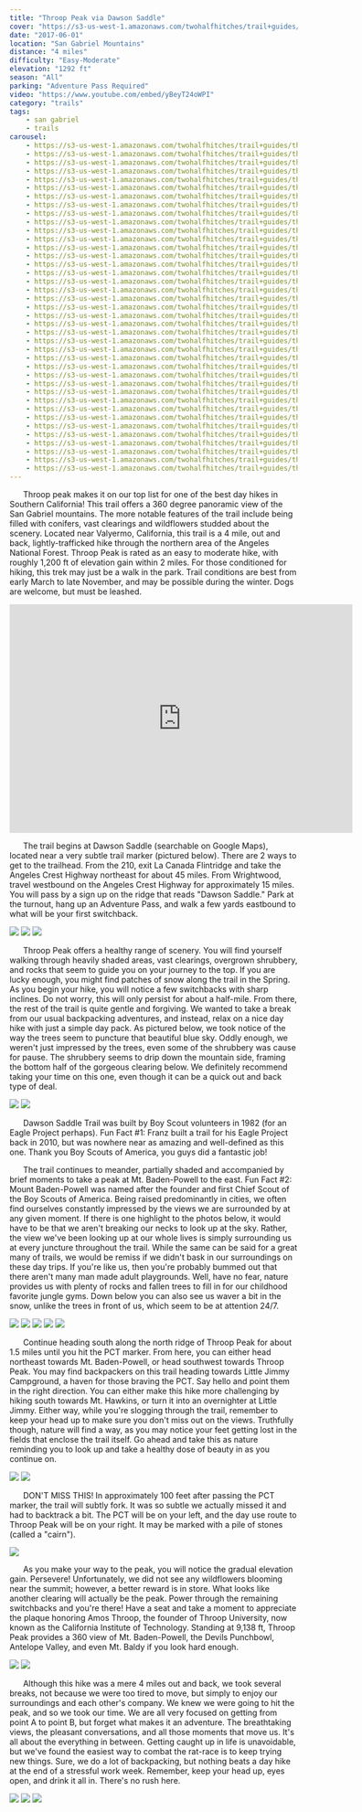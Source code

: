 ```yaml
---
title: "Throop Peak via Dawson Saddle"
cover: "https://s3-us-west-1.amazonaws.com/twohalfhitches/trail+guides/throop+peak/_J8A0995.jpg"
date: "2017-06-01"
location: "San Gabriel Mountains"
distance: "4 miles"
difficulty: "Easy-Moderate"
elevation: "1292 ft"
season: "All"
parking: "Adventure Pass Required"
video: "https://www.youtube.com/embed/yBeyT24oWPI"
category: "trails"
tags:
    - san gabriel
    - trails
carousel:
    - https://s3-us-west-1.amazonaws.com/twohalfhitches/trail+guides/throop+peak/_J8A0885.jpg
    - https://s3-us-west-1.amazonaws.com/twohalfhitches/trail+guides/throop+peak/_J8A0890.jpg
    - https://s3-us-west-1.amazonaws.com/twohalfhitches/trail+guides/throop+peak/_J8A0893.jpg
    - https://s3-us-west-1.amazonaws.com/twohalfhitches/trail+guides/throop+peak/_J8A0894.jpg
    - https://s3-us-west-1.amazonaws.com/twohalfhitches/trail+guides/throop+peak/_J8A0895.jpg
    - https://s3-us-west-1.amazonaws.com/twohalfhitches/trail+guides/throop+peak/_J8A0896.jpg
    - https://s3-us-west-1.amazonaws.com/twohalfhitches/trail+guides/throop+peak/_J8A0897.jpg
    - https://s3-us-west-1.amazonaws.com/twohalfhitches/trail+guides/throop+peak/_J8A0900.jpg
    - https://s3-us-west-1.amazonaws.com/twohalfhitches/trail+guides/throop+peak/_J8A0901.jpg
    - https://s3-us-west-1.amazonaws.com/twohalfhitches/trail+guides/throop+peak/_J8A0911.jpg
    - https://s3-us-west-1.amazonaws.com/twohalfhitches/trail+guides/throop+peak/_J8A0917.jpg
    - https://s3-us-west-1.amazonaws.com/twohalfhitches/trail+guides/throop+peak/_J8A0922.jpg
    - https://s3-us-west-1.amazonaws.com/twohalfhitches/trail+guides/throop+peak/_J8A0924.jpg
    - https://s3-us-west-1.amazonaws.com/twohalfhitches/trail+guides/throop+peak/_J8A0928.jpg
    - https://s3-us-west-1.amazonaws.com/twohalfhitches/trail+guides/throop+peak/_J8A0929.jpg
    - https://s3-us-west-1.amazonaws.com/twohalfhitches/trail+guides/throop+peak/_J8A0936.jpg
    - https://s3-us-west-1.amazonaws.com/twohalfhitches/trail+guides/throop+peak/_J8A0938.jpg
    - https://s3-us-west-1.amazonaws.com/twohalfhitches/trail+guides/throop+peak/_J8A0942.jpg
    - https://s3-us-west-1.amazonaws.com/twohalfhitches/trail+guides/throop+peak/_J8A0947.jpg
    - https://s3-us-west-1.amazonaws.com/twohalfhitches/trail+guides/throop+peak/_J8A0950.jpg
    - https://s3-us-west-1.amazonaws.com/twohalfhitches/trail+guides/throop+peak/_J8A0954.jpg
    - https://s3-us-west-1.amazonaws.com/twohalfhitches/trail+guides/throop+peak/_J8A0955.jpg
    - https://s3-us-west-1.amazonaws.com/twohalfhitches/trail+guides/throop+peak/_J8A0959.jpg
    - https://s3-us-west-1.amazonaws.com/twohalfhitches/trail+guides/throop+peak/_J8A0960.jpg
    - https://s3-us-west-1.amazonaws.com/twohalfhitches/trail+guides/throop+peak/_J8A0962.jpg
    - https://s3-us-west-1.amazonaws.com/twohalfhitches/trail+guides/throop+peak/_J8A0966.jpg
    - https://s3-us-west-1.amazonaws.com/twohalfhitches/trail+guides/throop+peak/_J8A0980.jpg
    - https://s3-us-west-1.amazonaws.com/twohalfhitches/trail+guides/throop+peak/_J8A0982.jpg
    - https://s3-us-west-1.amazonaws.com/twohalfhitches/trail+guides/throop+peak/_J8A0991.jpg
    - https://s3-us-west-1.amazonaws.com/twohalfhitches/trail+guides/throop+peak/_J8A0999.jpg
    - https://s3-us-west-1.amazonaws.com/twohalfhitches/trail+guides/throop+peak/_J8A1007.jpg
    - https://s3-us-west-1.amazonaws.com/twohalfhitches/trail+guides/throop+peak/_J8A1008.jpg
    - https://s3-us-west-1.amazonaws.com/twohalfhitches/trail+guides/throop+peak/_J8A1011.jpg
    - https://s3-us-west-1.amazonaws.com/twohalfhitches/trail+guides/throop+peak/_J8A1012.jpg
    - https://s3-us-west-1.amazonaws.com/twohalfhitches/trail+guides/throop+peak/_J8A1014.jpg
    - https://s3-us-west-1.amazonaws.com/twohalfhitches/trail+guides/throop+peak/_J8A1017.jpg
    - https://s3-us-west-1.amazonaws.com/twohalfhitches/trail+guides/throop+peak/_J8A1018.jpg
    - https://s3-us-west-1.amazonaws.com/twohalfhitches/trail+guides/throop+peak/_J8A1019.jpg
    - https://s3-us-west-1.amazonaws.com/twohalfhitches/trail+guides/throop+peak/_J8A1026.jpg
---
```


&nbsp;&nbsp;&nbsp;&nbsp;&nbsp;&nbsp;Throop peak makes it on our top list for one of the best day hikes in Southern California!
This trail offers a 360 degree panoramic view of the San Gabriel mountains. The more notable
features of the trail include being filled with conifers, vast clearings and wildflowers
studded about the scenery. Located near Valyermo, California, this trail is a 4 mile, out
and back, lightly-trafficked hike through the northern area of the Angeles National Forest.
Throop Peak is rated as an easy to moderate hike, with roughly 1,200 ft of elevation gain within
2 miles. For those conditioned for hiking, this trek may just be a walk in the park. Trail
conditions are best from early March to late November, and may be possible during the winter.
Dogs are welcome, but must be leashed.

<iframe title="video" src="https://www.youtube.com/embed/yBeyT24oWPI" width="600" height="400" frameBorder="0"allowFullScreen></iframe>


&nbsp;&nbsp;&nbsp;&nbsp;&nbsp;&nbsp;The trail begins at Dawson Saddle (searchable on Google Maps), located near a very subtle
trail marker (pictured below). There are 2 ways to get to the trailhead. From the 210, exit
La Canada Flintridge and take the Angeles Crest Highway northeast for about 45 miles. From
Wrightwood, travel westbound on the Angeles Crest Highway for approximately 15 miles. You
will pass by a sign up on the ridge that reads "Dawson Saddle." Park at the turnout, hang
up an Adventure Pass, and walk a few yards eastbound to what will be your first switchback.

![](https://s3-us-west-1.amazonaws.com/twohalfhitches/trail+guides/throop+peak/_J8A1028.jpg)
![](https://s3-us-west-1.amazonaws.com/twohalfhitches/trail+guides/throop+peak/_J8A0879.jpg)
![](https://s3-us-west-1.amazonaws.com/twohalfhitches/trail+guides/throop+peak/_J8A0880.jpg)

&nbsp;&nbsp;&nbsp;&nbsp;&nbsp;&nbsp;Throop Peak offers a healthy range of scenery. You will find yourself walking through
heavily shaded areas, vast clearings, overgrown shrubbery, and rocks that seem to guide
you on your journey to the top. If you are lucky enough, you might find patches of snow
along the trail in the Spring. As you begin your hike, you will notice a few switchbacks
with sharp inclines. Do not worry, this will only persist for about a half-mile. From there,
the rest of the trail is quite gentle and forgiving. We wanted to take a break from our usual
backpacking adventures, and instead, relax on a nice day hike with just a simple day pack.
As pictured below, we took notice of the way the trees seem to puncture that beautiful
blue sky. Oddly enough, we weren't just impressed by the trees, even some of the
shrubbery was cause for pause. The shrubbery seems to drip down the mountain side,
framing the bottom half of the gorgeous clearing below. We definitely recommend taking
your time on this one, even though it can be a quick out and back type of deal.

![](https://s3-us-west-1.amazonaws.com/twohalfhitches/trail+guides/throop+peak/_J8A0892.jpg)
![](https://s3-us-west-1.amazonaws.com/twohalfhitches/trail+guides/throop+peak/_J8A0898.jpg)

&nbsp;&nbsp;&nbsp;&nbsp;&nbsp;&nbsp;Dawson Saddle Trail was built by Boy Scout volunteers in 1982
(for an Eagle Project perhaps). Fun Fact #1: Franz built a trail for his Eagle Project
back in 2010, but was nowhere near as amazing and well-defined as this one. Thank you
Boy Scouts of America, you guys did a fantastic job!

&nbsp;&nbsp;&nbsp;&nbsp;&nbsp;&nbsp;The trail continues to meander, partially shaded and
accompanied by brief moments
to take a peak at Mt. Baden-Powell to the east. Fun Fact #2: Mount Baden-Powell was
named after the founder and first Chief Scout of the Boy Scouts of America. Being raised
predominantly in cities, we often find ourselves constantly impressed by the views we are
surrounded by at any given moment. If there is one highlight to the photos below, it would
have to be that we aren't breaking our necks to look up at the sky. Rather, the view we've
been looking up at our whole lives is simply surrounding us at every juncture throughout
the trail. While the same can be said for a great many of trails, we would be remiss if we
didn't bask in our surroundings on these day trips. If you're like us, then you're probably
bummed out that there aren't many man made adult playgrounds. Well, have no fear, nature
provides us with plenty of rocks and fallen trees to fill in for our childhood favorite
jungle gyms. Down below you can also see us waver a bit in the snow, unlike the trees in
front of us, which seem to be at attention 24/7.

![](https://s3-us-west-1.amazonaws.com/twohalfhitches/trail+guides/throop+peak/_J8A0912.jpg)
![](https://s3-us-west-1.amazonaws.com/twohalfhitches/trail+guides/throop+peak/_J8A0934.jpg)
![](https://s3-us-west-1.amazonaws.com/twohalfhitches/trail+guides/throop+peak/_J8A0940.jpg)
![](https://s3-us-west-1.amazonaws.com/twohalfhitches/trail+guides/throop+peak/_J8A0944.jpg)
![](https://s3-us-west-1.amazonaws.com/twohalfhitches/trail+guides/throop+peak/_J8A0956.jpg)

&nbsp;&nbsp;&nbsp;&nbsp;&nbsp;&nbsp;Continue heading south along the north ridge of
Throop Peak for about 1.5 miles until you hit the PCT marker. From here, you can
either head northeast towards Mt. Baden-Powell, or head southwest towards Throop Peak.
You may find backpackers on this trail heading towards Little Jimmy Campground, a haven
for those braving the PCT. Say hello and point them in the right direction. You can
either make this hike more challenging by hiking south towards Mt. Hawkins, or turn
it into an overnighter at Little Jimmy. Either way, while you're slogging through the
trail, remember to keep your head up to make sure you don't miss out on the views.
Truthfully though, nature will find a way, as you may notice your feet getting lost in
the fields that enclose the trail itself. Go ahead and take this as nature reminding
you to look up and take a healthy dose of beauty in as you continue on.

![](https://s3-us-west-1.amazonaws.com/twohalfhitches/trail+guides/throop+peak/_J8A0965.jpg)
![](https://s3-us-west-1.amazonaws.com/twohalfhitches/trail+guides/throop+peak/_J8A0985.jpg)

&nbsp;&nbsp;&nbsp;&nbsp;&nbsp;&nbsp;DON'T MISS THIS! In approximately 100 feet after
passing the PCT marker, the trail will subtly fork. It was so subtle we actually missed
it and had to backtrack a bit. The PCT will be on your left, and the day use route to
Throop Peak will be on your right. It may be marked with a pile of stones (called a "cairn").

![](https://s3-us-west-1.amazonaws.com/twohalfhitches/trail+guides/throop+peak/_J8A1023.jpg)

&nbsp;&nbsp;&nbsp;&nbsp;&nbsp;&nbsp;As you make your way to the peak, you will
notice the gradual elevation gain. Persevere! Unfortunately, we did not see any
wildflowers blooming near the summit; however, a better reward is in store. What
looks like another clearing will actually be the peak. Power through the remaining
switchbacks and you're there! Have a seat and take a moment to appreciate the plaque
honoring Amos Throop, the founder of Throop University, now known as the California
Institute of Technology. Standing at 9,138 ft, Throop Peak provides a 360 view of Mt.
Baden-Powell, the Devils Punchbowl, Antelope Valley, and even Mt. Baldy if you look
hard enough.

![](https://s3-us-west-1.amazonaws.com/twohalfhitches/trail+guides/throop+peak/_J8A0986.jpg)
![](https://s3-us-west-1.amazonaws.com/twohalfhitches/trail+guides/throop+peak/_J8A0987.jpg)

&nbsp;&nbsp;&nbsp;&nbsp;&nbsp;&nbsp;Although this hike was a mere 4 miles out and
back, we took several breaks, not because we were too tired to move, but simply to
enjoy our surroundings and each other's company. We knew we were going to hit the peak,
and so we took our time. We are all very focused on getting from point A to point B, but
forget what makes it an adventure. The breathtaking views, the pleasant conversations, and
all those moments that move us. It's all about the everything in between. Getting caught
up in life is unavoidable, but we've found the easiest way to combat the rat-race is to
keep trying new things. Sure, we do a lot of backpacking, but nothing beats a day hike at
the end of a stressful work week. Remember, keep your head up, eyes open, and drink it all
in. There's no rush here.

![](https://s3-us-west-1.amazonaws.com/twohalfhitches/trail+guides/throop+peak/_J8A1002.jpg)
![](https://s3-us-west-1.amazonaws.com/twohalfhitches/trail+guides/throop+peak/_J8A1013.jpg)
![](https://s3-us-west-1.amazonaws.com/twohalfhitches/trail+guides/throop+peak/20170519_114145.jpg)
